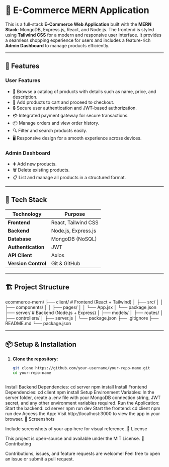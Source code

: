 # 🛒 E-Commerce MERN Application

This is a full-stack **E-Commerce Web Application** built with the **MERN Stack**: MongoDB, Express.js, React, and Node.js. The frontend is styled using **Tailwind CSS** for a modern and responsive user interface. It provides a seamless shopping experience for users and includes a feature-rich **Admin Dashboard** to manage products efficiently.

---

## 🌟 Features

### User Features
- 🏬 Browse a catalog of products with details such as name, price, and description.
- 🛒 Add products to cart and proceed to checkout.
- 🔒 Secure user authentication and JWT-based authorization.
- 💳 Integrated payment gateway for secure transactions.
- 📦 Manage orders and view order history.
- 🔍 Filter and search products easily.
- 🖥️ Responsive design for a smooth experience across devices.

### Admin Dashboard
- ➕ Add new products.
- 🗑️ Delete existing products.
- 📋 List and manage all products in a structured format.

---

## 🚀 Tech Stack

| Technology  | Purpose                               |
|-------------|----------------------------------------|
| **Frontend** | React, Tailwind CSS                   |
| **Backend**  | Node.js, Express.js                   |
| **Database** | MongoDB (NoSQL)                       |
| **Authentication** | JWT                             |
| **API Client** | Axios                              |
| **Version Control** | Git & GitHub                   |

---

## 🏗️ Project Structure



ecommerce-mern/
├── client/ # Frontend (React + Tailwind)
│ ├── src/
│ │ ├── components/
│ │ ├── pages/
│ │ └── App.jsx
│ └── package.json
├── server/ # Backend (Node.js + Express)
│ ├── models/
│ ├── routes/
│ ├── controllers/
│ ├── server.js
│ └── package.json
├── .gitignore
├── README.md
└── package.json


---

## 📦 Setup & Installation

1. **Clone the repository:**
   ```bash
   git clone https://github.com/your-username/your-repo-name.git
   cd your-repo-name



Install Backend Dependencies:
cd server
npm install
Install Frontend Dependencies:
cd client
npm install
Setup Environment Variables:
In the server folder, create a .env file with your MongoDB connection string, JWT secret, and any other environment variables required.
Run the Application:
Start the backend:
cd server
npm run dev
Start the frontend:
cd client
npm run dev
Access the App:
Visit http://localhost:3000 to view the app in your browser.
📸 Screenshots

Include screenshots of your app here for visual reference.
📄 License

This project is open-source and available under the MIT License.
🙌 Contributing

Contributions, issues, and feature requests are welcome! Feel free to open an issue or submit a pull request.
